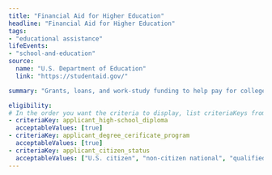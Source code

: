 ```yaml
---
title: "Financial Aid for Higher Education"
headline: "Financial Aid for Higher Education"
tags: 
- "educational assistance"
lifeEvents: 
- "school-and-education"
source:
  name: "U.S. Department of Education"
  link: "https://studentaid.gov/"

summary: "Grants, loans, and work-study funding to help pay for college or career school."

eligibility:
# In the order you want the criteria to display, list criteriaKeys from the csv here, each followed by a comma-separated list of which values indicate eligibility for that criteria. Wrap individual values in quotes if they have inner commas.
- criteriaKey: applicant_high-school_diploma
  acceptableValues: [true]
- criteriaKey: applicant_degree_cerificate_program
  acceptableValues: [true]
- criteriaKey: applicant_citizen_status
  acceptableValues: ["U.S. citizen", "non-citizen national", "qualified alien"]
---
```

